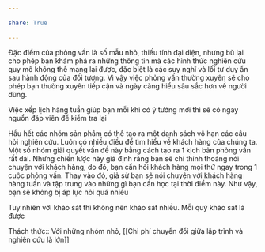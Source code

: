---  
share: True  
---  
Đặc điểm của phỏng vấn là số mẫu nhỏ, thiếu tính đại diện, nhưng bù lại cho phép bạn khám phá ra những thông tin mà các hình thức nghiên cứu quy mô không thể mang lại được, đặc biệt là các suy nghĩ và lối tư duy ẩn sau hành động của đối tượng. Vì vậy việc phỏng vấn thường xuyên sẽ cho phép bạn thường xuyên tiếp cận và ngày càng hiểu sâu sắc hơn về người dùng.   
  
Việc xếp lịch hàng tuần giúp bạn mỗi khi có ý tưởng mới thì sẽ có ngay nguồn đáp viên để kiểm tra lại   
  
Hầu hết các nhóm sản phẩm có thể tạo ra một danh sách vô hạn các câu hỏi nghiên cứu. Luôn có nhiều điều để tìm hiểu về khách hàng của chúng ta. Một số nhóm giải quyết vấn đề này bằng cách tạo ra 1 kịch bản phỏng vấn rất dài. Nhưng chiến lược này giả định rằng bạn sẽ chỉ thỉnh thoảng nói chuyện với khách hàng, do đó, bạn cần hỏi khách hàng mọi thứ ngay trong 1 cuộc phỏng vấn. Thay vào đó, giả sử bạn sẽ nói chuyện với khách hàng hàng tuần và tập trung vào những gì bạn cần học tại thời điểm này. Như vậy, bạn sẽ không bị áp lực hỏi quá nhiều  
  
Tuy nhiên với khảo sát thì không nên khảo sát nhiều. Mỗi quý khảo sát là được  
Thách thức:: Với những nhóm nhỏ, [[Chi phí chuyển đổi giữa lập trình và nghiên cứu là lớn]]  

